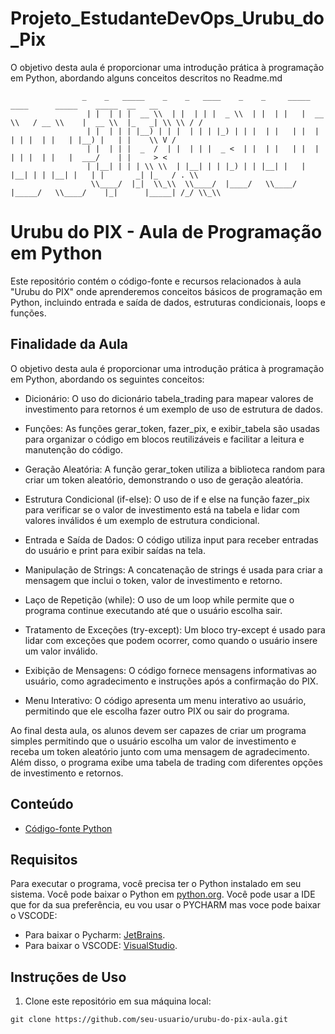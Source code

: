 
# Projeto_EstudanteDevOps_Urubu_do_Pix
O objetivo desta aula é proporcionar uma introdução prática à programação em Python, abordando alguns conceitos descritos no Readme.md


                    _    _   _____    _    _   ____    _    _     _____     ____      _____    _____  __   __
                     | |  | | |  __ \\  | |  | | |  _ \\  | |  | |   |  __ \\   / __ \\    |  __ \\  |_   _| \\ \\ / /
                     | |  | | | |__) | | |  | | | |_) | | |  | |   | |  | | | |  | |   | |__) |   | |    \\ V / 
                     | |  | | |  _  /  | |  | | |  _ <  | |  | |   | |  | | | |  | |   |  ___/    | |     > <  
                     | |__| | | | \\ \\  | |__| | | |_) | | |__| |   | |__| | | |__| |   | |       _| |_   / . \\ 
                      \\____/  |_|  \\_\\  \\____/  |____/   \\____/    |_____/   \\____/    |_|      |_____| /_/ \\_\\
                      



# Urubu do PIX - Aula de Programação em Python

Este repositório contém o código-fonte e recursos relacionados à aula "Urubu do PIX" onde aprenderemos conceitos básicos de programação em Python, incluindo entrada e saída de dados, estruturas condicionais, loops e funções.

## Finalidade da Aula

O objetivo desta aula é proporcionar uma introdução prática à programação em Python, abordando os seguintes conceitos:

- Dicionário: O uso do dicionário tabela_trading para mapear valores de investimento para retornos é um exemplo de uso de estrutura de dados.

- Funções: As funções gerar_token, fazer_pix, e exibir_tabela são usadas para organizar o código em blocos reutilizáveis e facilitar a leitura e manutenção do código.

- Geração Aleatória: A função gerar_token utiliza a biblioteca random para criar um token aleatório, demonstrando o uso de geração aleatória.

- Estrutura Condicional (if-else): O uso de if e else na função fazer_pix para verificar se o valor de investimento está na tabela e lidar com valores inválidos é um exemplo de estrutura condicional.

- Entrada e Saída de Dados: O código utiliza input para receber entradas do usuário e print para exibir saídas na tela.

- Manipulação de Strings: A concatenação de strings é usada para criar a mensagem que inclui o token, valor de investimento e retorno.

- Laço de Repetição (while): O uso de um loop while permite que o programa continue executando até que o usuário escolha sair.

- Tratamento de Exceções (try-except): Um bloco try-except é usado para lidar com exceções que podem ocorrer, como quando o usuário insere um valor inválido.

- Exibição de Mensagens: O código fornece mensagens informativas ao usuário, como agradecimento e instruções após a confirmação do PIX.

- Menu Interativo: O código apresenta um menu interativo ao usuário, permitindo que ele escolha fazer outro PIX ou sair do programa.

Ao final desta aula, os alunos devem ser capazes de criar um programa simples permitindo que o usuário escolha um valor de investimento e receba um token aleatório junto com uma mensagem de agradecimento. Além disso, o programa exibe uma tabela de trading com diferentes opções de investimento e retornos.

## Conteúdo

- [Código-fonte Python](Urubudopix.py)

## Requisitos

Para executar o programa, você precisa ter o Python instalado em seu sistema. Você pode baixar o Python em [python.org](https://www.python.org/downloads/).
Você pode usar a IDE que for da sua preferência, eu vou usar o PYCHARM mas voce pode baixar o VSCODE:
- Para baixar o Pycharm: [JetBrains](https://www.jetbrains.com/pt-br/pycharm/).
- Para baixar o VSCODE: [VisualStudio](https://code.visualstudio.com/download).

## Instruções de Uso

1. Clone este repositório em sua máquina local:

```shell
git clone https://github.com/seu-usuario/urubu-do-pix-aula.git
